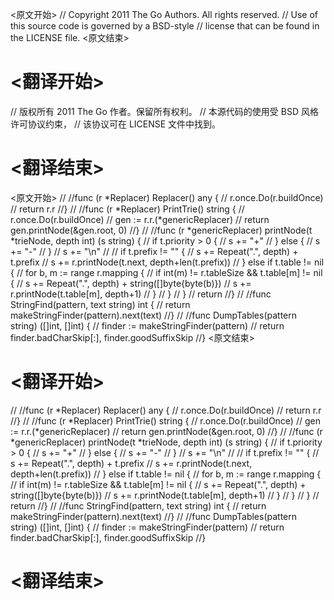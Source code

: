 
<原文开始>
// Copyright 2011 The Go Authors. All rights reserved.
// Use of this source code is governed by a BSD-style
// license that can be found in the LICENSE file.
<原文结束>

# <翻译开始>
// 版权所有 2011 The Go 作者。保留所有权利。
// 本源代码的使用受 BSD 风格许可协议约束，
// 该协议可在 LICENSE 文件中找到。
# <翻译结束>


<原文开始>
//
//func (r *Replacer) Replacer() any {
//	r.once.Do(r.buildOnce)
//	return r.r
//}
//
//func (r *Replacer) PrintTrie() string {
//	r.once.Do(r.buildOnce)
//	gen := r.r.(*genericReplacer)
//	return gen.printNode(&gen.root, 0)
//}
//
//func (r *genericReplacer) printNode(t *trieNode, depth int) (s string) {
//	if t.priority > 0 {
//		s += "+"
//	} else {
//		s += "-"
//	}
//	s += "\n"
//
//	if t.prefix != "" {
//		s += Repeat(".", depth) + t.prefix
//		s += r.printNode(t.next, depth+len(t.prefix))
//	} else if t.table != nil {
//		for b, m := range r.mapping {
//			if int(m) != r.tableSize && t.table[m] != nil {
//				s += Repeat(".", depth) + string([]byte{byte(b)})
//				s += r.printNode(t.table[m], depth+1)
//			}
//		}
//	}
//	return
//}
//
//func StringFind(pattern, text string) int {
//	return makeStringFinder(pattern).next(text)
//}
//
//func DumpTables(pattern string) ([]int, []int) {
//	finder := makeStringFinder(pattern)
//	return finder.badCharSkip[:], finder.goodSuffixSkip
//}
<原文结束>

# <翻译开始>
//
//func (r *Replacer) Replacer() any {
//	r.once.Do(r.buildOnce)
//	return r.r
//}
//
//func (r *Replacer) PrintTrie() string {
//	r.once.Do(r.buildOnce)
//	gen := r.r.(*genericReplacer)
//	return gen.printNode(&gen.root, 0)
//}
//
//func (r *genericReplacer) printNode(t *trieNode, depth int) (s string) {
//	if t.priority > 0 {
//		s += "+"
//	} else {
//		s += "-"
//	}
//	s += "\n"
//
//	if t.prefix != "" {
//		s += Repeat(".", depth) + t.prefix
//		s += r.printNode(t.next, depth+len(t.prefix))
//	} else if t.table != nil {
//		for b, m := range r.mapping {
//			if int(m) != r.tableSize && t.table[m] != nil {
//				s += Repeat(".", depth) + string([]byte{byte(b)})
//				s += r.printNode(t.table[m], depth+1)
//			}
//		}
//	}
//	return
//}
//
//func StringFind(pattern, text string) int {
//	return makeStringFinder(pattern).next(text)
//}
//
//func DumpTables(pattern string) ([]int, []int) {
//	finder := makeStringFinder(pattern)
//	return finder.badCharSkip[:], finder.goodSuffixSkip
//}
# <翻译结束>

